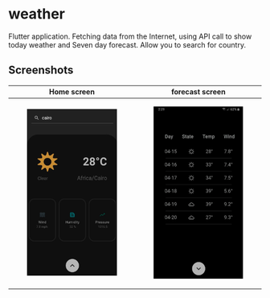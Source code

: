 # weather

Flutter application. Fetching data from the Internet, using API call to show today weather and Seven day
forecast. Allow you to search for country.
## Screenshots



| Home screen    | forecast screen |
| -------------- | -------------- |
| <p align="center"> <img src="screenshots/HomeScreenWeather.jpg" width="75%"> </p> | <p align="center"> <img src="screenshots/forecast.jpg" width="75%"> </p> |




